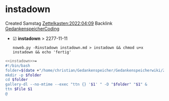 # instadown
Created Samstag [Zettelkasten:2022:04:09]()
Backlink [GedankenspeicherCoding](../GedankenspeicherCoding.md)

* ☑ **instadown**  >  2277-11-11



  ``noweb.py -Rinstadown instadown.md > instadown && chmod u+x instadown && echo 'fertig'``

```bash
<<instadown>>=
#!/bin/bash
folder=$(date +"/home/christian/Gedankenspeicher/Gedankenspeicherwiki/Zettelkasten/%Y/%m/%d")
mkdir -p $folder
cd $folder
gallery-dl --no-mtime --exec "ttn {} '$1' " -D "$folder" "$1" &
ttn $File $1
@ 
```

